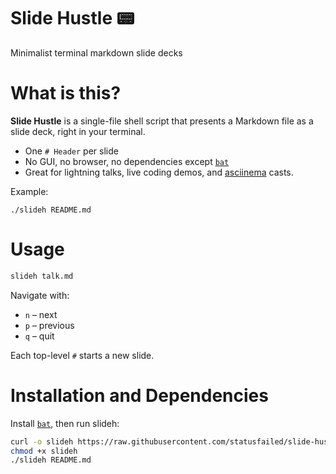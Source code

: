# Slide Hustle 📟

Minimalist terminal markdown slide decks

# What is this?

**Slide Hustle** is a single-file shell script that presents a Markdown file as a slide deck,
right in your terminal.

- One `# Header` per slide
- No GUI, no browser, no dependencies except [`bat`](https://github.com/sharkdp/bat)
- Great for lightning talks, live coding demos, and [asciinema](https://asciinema.org/) casts.

Example:

    ./slideh README.md

# Usage

```bash
slideh talk.md
```

Navigate with:

* `n` – next
* `p` – previous
* `q` – quit

Each top-level `#` starts a new slide.

# Installation and Dependencies

Install [`bat`](https://github.com/sharkdp/bat), then run slideh:

```bash
curl -o slideh https://raw.githubusercontent.com/statusfailed/slide-hustle/main/slideh
chmod +x slideh
./slideh README.md
```

